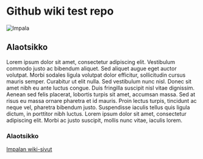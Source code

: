 # Github wiki test repo

![Impala](https://upload.wikimedia.org/wikipedia/commons/thumb/3/34/Serengeti_Impala3.jpg/600px-Serengeti_Impala3.jpg)

## Alaotsikko

Lorem ipsum dolor sit amet, consectetur adipiscing elit. Vestibulum commodo justo ac bibendum aliquet. Sed aliquet augue eget auctor volutpat. Morbi sodales ligula volutpat dolor efficitur, sollicitudin cursus mauris semper. Curabitur ut elit nulla. Sed vestibulum nunc nisl. Donec sit amet nibh eu ante luctus congue. Duis fringilla suscipit nisl vitae dignissim. Aenean sed felis placerat, lobortis turpis sit amet, accumsan massa. Sed at risus eu massa ornare pharetra et id mauris. Proin lectus turpis, tincidunt ac neque vel, pharetra bibendum justo. Suspendisse iaculis tellus quis ligula dictum, in porttitor nibh luctus. Lorem ipsum dolor sit amet, consectetur adipiscing elit. Morbi ac justo suscipit, mollis nunc vitae, iaculis lorem.

### Alaotsikko

[Impalan wiki-sivut](https://en.wikipedia.org/wiki/Impala)

